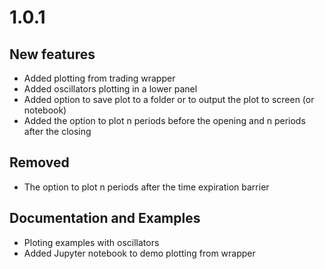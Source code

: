 # 1.0.1 

## New features 

- Added plotting from trading wrapper 
- Added oscillators plotting in a lower panel 
- Added option to save plot to a folder or to output the plot to screen (or notebook) 
- Added the option to plot n periods before the opening and n periods after the closing 

## Removed 

- The option to plot n periods after the time expiration barrier 


## Documentation and Examples 

- Ploting examples with oscillators 
- Added Jupyter notebook to demo plotting from wrapper 

 